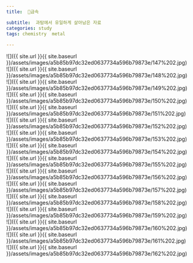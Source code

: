 ```yaml
---
title:  🧪금속

subtitle:  과탐에서 유일하게 살아남은 자료
categories: study 
tags: chemistry  metal
 
---
```


  
![]({{ site.url }}{{ site.baseurl }}/assets/images/a5b85b97dc32ed0637734a596b79873e/147%202.jpg)  
![]({{ site.url }}{{ site.baseurl }}/assets/images/a5b85b97dc32ed0637734a596b79873e/148%202.jpg)  
![]({{ site.url }}{{ site.baseurl }}/assets/images/a5b85b97dc32ed0637734a596b79873e/149%202.jpg)  
![]({{ site.url }}{{ site.baseurl }}/assets/images/a5b85b97dc32ed0637734a596b79873e/150%202.jpg)  
![]({{ site.url }}{{ site.baseurl }}/assets/images/a5b85b97dc32ed0637734a596b79873e/151%202.jpg)  
![]({{ site.url }}{{ site.baseurl }}/assets/images/a5b85b97dc32ed0637734a596b79873e/152%202.jpg)  
![]({{ site.url }}{{ site.baseurl }}/assets/images/a5b85b97dc32ed0637734a596b79873e/153%202.jpg)  
![]({{ site.url }}{{ site.baseurl }}/assets/images/a5b85b97dc32ed0637734a596b79873e/154%202.jpg)  
![]({{ site.url }}{{ site.baseurl }}/assets/images/a5b85b97dc32ed0637734a596b79873e/155%202.jpg)  
![]({{ site.url }}{{ site.baseurl }}/assets/images/a5b85b97dc32ed0637734a596b79873e/156%202.jpg)  
![]({{ site.url }}{{ site.baseurl }}/assets/images/a5b85b97dc32ed0637734a596b79873e/157%202.jpg)  
![]({{ site.url }}{{ site.baseurl }}/assets/images/a5b85b97dc32ed0637734a596b79873e/158%202.jpg)  
![]({{ site.url }}{{ site.baseurl }}/assets/images/a5b85b97dc32ed0637734a596b79873e/159%202.jpg)  
![]({{ site.url }}{{ site.baseurl }}/assets/images/a5b85b97dc32ed0637734a596b79873e/160%202.jpg)  
![]({{ site.url }}{{ site.baseurl }}/assets/images/a5b85b97dc32ed0637734a596b79873e/161%202.jpg)  
![]({{ site.url }}{{ site.baseurl }}/assets/images/a5b85b97dc32ed0637734a596b79873e/162%202.jpg)  
  
